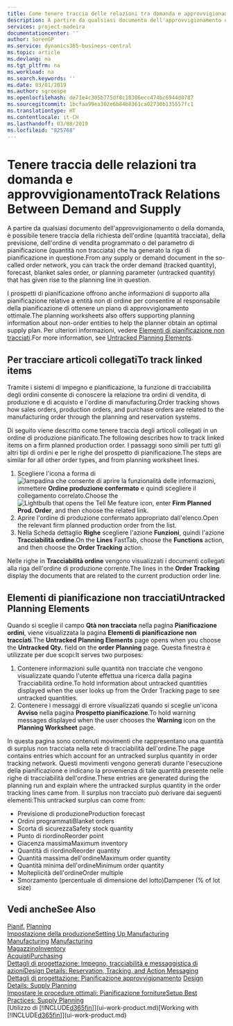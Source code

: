```yaml
---
title: Come tenere traccia delle relazioni tra domanda e approvvigionamento | Microsoft Docs
description: A partire da qualsiasi documento dell'approvvigionamento o della domanda, è possibile tenere traccia della richiesta dell'ordine (quantità tracciata), della previsione, dell'ordine di vendita programmato o del parametro di pianificazione (quantità non tracciata) che ha generato la riga di pianificazione in questione.
services: project-madeira
documentationcenter: ''
author: SorenGP
ms.service: dynamics365-business-central
ms.topic: article
ms.devlang: na
ms.tgt_pltfrm: na
ms.workload: na
ms.search.keywords: ''
ms.date: 03/01/2019
ms.author: sgroespe
ms.openlocfilehash: de71e4c305b775df8c10306ecc474bc6944d0787
ms.sourcegitcommit: 1bcfaa99ea302e6b84b8361ca02730b135557fc1
ms.translationtype: HT
ms.contentlocale: it-CH
ms.lasthandoff: 03/08/2019
ms.locfileid: "825768"
---
```

# <a name="track-relations-between-demand-and-supply"></a><span data-ttu-id="2e970-103">Tenere traccia delle relazioni tra domanda e approvvigionamento</span><span class="sxs-lookup"><span data-stu-id="2e970-103">Track Relations Between Demand and Supply</span></span>
<span data-ttu-id="2e970-104">A partire da qualsiasi documento dell'approvvigionamento o della domanda, è possibile tenere traccia della richiesta dell'ordine (quantità tracciata), della previsione, dell'ordine di vendita programmato o del parametro di pianificazione (quantità non tracciata) che ha generato la riga di pianificazione in questione.</span><span class="sxs-lookup"><span data-stu-id="2e970-104">From any supply or demand document in the so-called order network, you can track the order demand (tracked quantity), forecast, blanket sales order, or planning parameter (untracked quantity) that has given rise to the planning line in question.</span></span>

<span data-ttu-id="2e970-105">I prospetti di pianificazione offrono anche informazioni di supporto alla pianificazione relative a entità non di ordine per consentire al responsabile della pianificazione di ottenere un piano di approvvigionamento ottimale.</span><span class="sxs-lookup"><span data-stu-id="2e970-105">The planning worksheets also offers supporting planning information about non-order entities to help the planner obtain an optimal supply plan.</span></span> <span data-ttu-id="2e970-106">Per ulteriori informazioni, vedere [Elementi di pianificazione non tracciati](production-how-track-demand-supply.md#untracked-planning-elements).</span><span class="sxs-lookup"><span data-stu-id="2e970-106">For more information, see [Untracked Planning Elements](production-how-track-demand-supply.md#untracked-planning-elements).</span></span>

## <a name="to-track-linked-items"></a><span data-ttu-id="2e970-107">Per tracciare articoli collegati</span><span class="sxs-lookup"><span data-stu-id="2e970-107">To track linked items</span></span>
<span data-ttu-id="2e970-108">Tramite i sistemi di impegno e pianificazione, la funzione di tracciabilità degli ordini consente di conoscere la relazione tra ordini di vendita, di produzione e di acquisto e l'ordine di manufacturing.</span><span class="sxs-lookup"><span data-stu-id="2e970-108">Order tracking shows how sales orders, production orders, and purchase orders are related to the manufacturing order through the planning and reservation systems.</span></span>

<span data-ttu-id="2e970-109">Di seguito viene descritto come tenere traccia degli articoli collegati in un ordine di produzione pianificato.</span><span class="sxs-lookup"><span data-stu-id="2e970-109">The following describes how to track linked items on a firm planned production order.</span></span> <span data-ttu-id="2e970-110">I passaggi sono simili per tutti gli altri tipi di ordini e per le righe del prospetto di pianificazione.</span><span class="sxs-lookup"><span data-stu-id="2e970-110">The steps are similar for all other order types, and from planning worksheet lines.</span></span>

1. <span data-ttu-id="2e970-111">Scegliere l'icona a forma di ![lampadina che consente di aprire la funzionalità delle informazioni](media/ui-search/search_small.png "Informazioni sull'operazione che si desidera eseguire"), immettere **Ordine produzione confermato** e quindi scegliere il collegamento correlato.</span><span class="sxs-lookup"><span data-stu-id="2e970-111">Choose the ![Lightbulb that opens the Tell Me feature](media/ui-search/search_small.png "Tell me what you want to do") icon, enter **Firm Planned Prod. Order**, and then choose the related link.</span></span>
2. <span data-ttu-id="2e970-112">Aprire l'ordine di produzione confermato appropriato dall'elenco.</span><span class="sxs-lookup"><span data-stu-id="2e970-112">Open the relevant firm planned production order from the list.</span></span>
3. <span data-ttu-id="2e970-113">Nella Scheda dettaglio **Righe** scegliere l'azione **Funzioni**, quindi l'azione **Tracciabilità ordine**.</span><span class="sxs-lookup"><span data-stu-id="2e970-113">On the **Lines** FastTab, choose the **Functions** action, and then choose the **Order Tracking** action.</span></span>

<span data-ttu-id="2e970-114">Nelle righe in **Tracciabilità ordine** vengono visualizzati i documenti collegati alla riga dell'ordine di produzione corrente.</span><span class="sxs-lookup"><span data-stu-id="2e970-114">The lines in the **Order Tracking** display the documents that are related to the current production order line.</span></span>

## <a name="untracked-planning-elements"></a><span data-ttu-id="2e970-115">Elementi di pianificazione non tracciati</span><span class="sxs-lookup"><span data-stu-id="2e970-115">Untracked Planning Elements</span></span>
<span data-ttu-id="2e970-116">Quando si sceglie il campo **Qtà non tracciata** nella pagina **Pianificazione ordini**, viene visualizzata la pagina **Elementi di pianificazione non tracciati**.</span><span class="sxs-lookup"><span data-stu-id="2e970-116">The **Untracked Planning Elements** page opens when you choose the **Untracked Qty.** field on the **order Planning** page.</span></span> <span data-ttu-id="2e970-117">Questa finestra è utilizzate per due scopi:</span><span class="sxs-lookup"><span data-stu-id="2e970-117">It serves two purposes:</span></span>

1. <span data-ttu-id="2e970-118">Contenere informazioni sulle quantità non tracciate che vengono visualizzate quando l'utente effettua una ricerca dalla pagina Tracciabilità ordine.</span><span class="sxs-lookup"><span data-stu-id="2e970-118">To hold information about untracked quantities displayed when the user looks up from the Order Tracking page to see untracked quantities.</span></span>
2. <span data-ttu-id="2e970-119">Contenere i messaggi di errore visualizzati quando si sceglie un'icona **Avviso** nella pagina **Prospetto pianificazione**.</span><span class="sxs-lookup"><span data-stu-id="2e970-119">To hold warning messages displayed when the user chooses the **Warning** icon on the **Planning Worksheet** page.</span></span>

<span data-ttu-id="2e970-120">In questa pagina sono contenuti movimenti che rappresentano una quantità di surplus non tracciata nella rete di tracciabilità dell'ordine.</span><span class="sxs-lookup"><span data-stu-id="2e970-120">The page contains entries which account for an untracked surplus quantity in order tracking network.</span></span> <span data-ttu-id="2e970-121">Questi movimenti vengono generati durante l'esecuzione della pianificazione e indicano la provenienza di tale quantità presente nelle righe di tracciabilità dell'ordine.</span><span class="sxs-lookup"><span data-stu-id="2e970-121">These entries are generated during the planning run and explain where the untracked surplus quantity in the order tracking lines came from.</span></span> <span data-ttu-id="2e970-122">Il surplus non tracciato può derivare dai seguenti elementi:</span><span class="sxs-lookup"><span data-stu-id="2e970-122">This untracked surplus can come from:</span></span>

- <span data-ttu-id="2e970-123">Previsione di produzione</span><span class="sxs-lookup"><span data-stu-id="2e970-123">Production forecast</span></span>
- <span data-ttu-id="2e970-124">Ordini programmati</span><span class="sxs-lookup"><span data-stu-id="2e970-124">Blanket orders</span></span>
- <span data-ttu-id="2e970-125">Scorta di sicurezza</span><span class="sxs-lookup"><span data-stu-id="2e970-125">Safety stock quantity</span></span>
- <span data-ttu-id="2e970-126">Punto di riordino</span><span class="sxs-lookup"><span data-stu-id="2e970-126">Reorder point</span></span>
- <span data-ttu-id="2e970-127">Giacenza massima</span><span class="sxs-lookup"><span data-stu-id="2e970-127">Maximum inventory</span></span>
- <span data-ttu-id="2e970-128">Quantità di riordino</span><span class="sxs-lookup"><span data-stu-id="2e970-128">Reorder quantity</span></span>
- <span data-ttu-id="2e970-129">Quantità massima dell'ordine</span><span class="sxs-lookup"><span data-stu-id="2e970-129">Maximum order quantity</span></span>
- <span data-ttu-id="2e970-130">Quantità minima dell'ordine</span><span class="sxs-lookup"><span data-stu-id="2e970-130">Minimum order quantity</span></span>
- <span data-ttu-id="2e970-131">Molteplicità dell'ordine</span><span class="sxs-lookup"><span data-stu-id="2e970-131">Order multiple</span></span>
- <span data-ttu-id="2e970-132">Smorzamento (percentuale di dimensione del lotto)</span><span class="sxs-lookup"><span data-stu-id="2e970-132">Dampener (% of lot size)</span></span>

## <a name="see-also"></a><span data-ttu-id="2e970-133">Vedi anche</span><span class="sxs-lookup"><span data-stu-id="2e970-133">See Also</span></span>  
<span data-ttu-id="2e970-134">[Pianif.](production-planning.md) </span><span class="sxs-lookup"><span data-stu-id="2e970-134">[Planning](production-planning.md) </span></span>  
[<span data-ttu-id="2e970-135">Impostazione della produzione</span><span class="sxs-lookup"><span data-stu-id="2e970-135">Setting Up Manufacturing</span></span>](production-configure-production-processes.md)  
<span data-ttu-id="2e970-136">[Manufacturing](production-manage-manufacturing.md)  </span><span class="sxs-lookup"><span data-stu-id="2e970-136">[Manufacturing](production-manage-manufacturing.md)  </span></span>  
[<span data-ttu-id="2e970-137">Magazzino</span><span class="sxs-lookup"><span data-stu-id="2e970-137">Inventory</span></span>](inventory-manage-inventory.md)  
[<span data-ttu-id="2e970-138">Acquisti</span><span class="sxs-lookup"><span data-stu-id="2e970-138">Purchasing</span></span>](purchasing-manage-purchasing.md)  
[<span data-ttu-id="2e970-139">Dettagli di progettazione: Impegno, tracciabilità e messaggistica di azioni</span><span class="sxs-lookup"><span data-stu-id="2e970-139">Design Details: Reservation, Tracking, and Action Messaging</span></span>](design-details-reservation-order-tracking-and-action-messaging.md)  
<span data-ttu-id="2e970-140">[Dettagli di progettazione: Pianificazione approvvigionamento](design-details-supply-planning.md) </span><span class="sxs-lookup"><span data-stu-id="2e970-140">[Design Details: Supply Planning](design-details-supply-planning.md) </span></span>  
[<span data-ttu-id="2e970-141">Impostare le procedure ottimali: Pianificazione forniture</span><span class="sxs-lookup"><span data-stu-id="2e970-141">Setup Best Practices: Supply Planning</span></span>](setup-best-practices-supply-planning.md)  
<span data-ttu-id="2e970-142">[Utilizzo di [!INCLUDE[d365fin](includes/d365fin_md.md)]](ui-work-product.md)</span><span class="sxs-lookup"><span data-stu-id="2e970-142">[Working with [!INCLUDE[d365fin](includes/d365fin_md.md)]](ui-work-product.md)</span></span>
